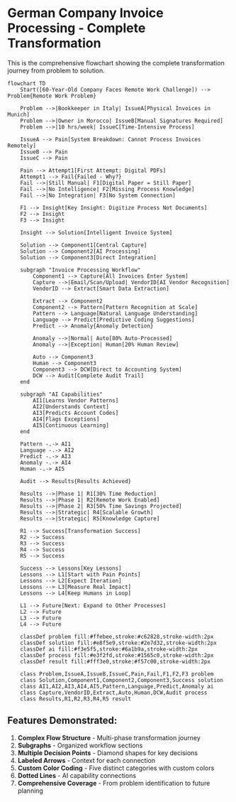# German Company Invoice Processing - Complete Transformation

This is the comprehensive flowchart showing the complete transformation journey from problem to solution.

```mermaid
flowchart TD
    Start([60-Year-Old Company Faces Remote Work Challenge]) --> Problem{Remote Work Problem}
    
    Problem -->|Bookkeeper in Italy| IssueA[Physical Invoices in Munich]
    Problem -->|Owner in Morocco| IssueB[Manual Signatures Required]
    Problem -->|10 hrs/week| IssueC[Time-Intensive Process]
    
    IssueA --> Pain[System Breakdown: Cannot Process Invoices Remotely]
    IssueB --> Pain
    IssueC --> Pain
    
    Pain --> Attempt1[First Attempt: Digital PDFs]
    Attempt1 --> Fail{Failed - Why?}
    Fail -->|Still Manual| F1[Digital Paper = Still Paper]
    Fail -->|No Intelligence| F2[Missing Process Knowledge]
    Fail -->|No Integration| F3[No System Connection]
    
    F1 --> Insight[Key Insight: Digitize Process Not Documents]
    F2 --> Insight
    F3 --> Insight
    
    Insight --> Solution[Intelligent Invoice System]
    
    Solution --> Component1[Central Capture]
    Solution --> Component2[AI Processing]
    Solution --> Component3[Direct Integration]
    
    subgraph "Invoice Processing Workflow"
        Component1 --> Capture[All Invoices Enter System]
        Capture -->|Email/Scan/Upload| VendorID[AI Vendor Recognition]
        VendorID --> Extract[Smart Data Extraction]
        
        Extract --> Component2
        Component2 --> Pattern[Pattern Recognition at Scale]
        Pattern --> Language[Natural Language Understanding]
        Language --> Predict[Predictive Coding Suggestions]
        Predict --> Anomaly{Anomaly Detection}
        
        Anomaly -->|Normal| Auto[80% Auto-Processed]
        Anomaly -->|Exception| Human[20% Human Review]
        
        Auto --> Component3
        Human --> Component3
        Component3 --> DCW[Direct to Accounting System]
        DCW --> Audit[Complete Audit Trail]
    end
    
    subgraph "AI Capabilities"
        AI1[Learns Vendor Patterns]
        AI2[Understands Context]
        AI3[Predicts Account Codes]
        AI4[Flags Exceptions]
        AI5[Continuous Learning]
    end
    
    Pattern -.-> AI1
    Language -.-> AI2
    Predict -.-> AI3
    Anomaly -.-> AI4
    Human -.-> AI5
    
    Audit --> Results{Results Achieved}
    
    Results -->|Phase 1| R1[30% Time Reduction]
    Results -->|Phase 1| R2[Remote Work Enabled]
    Results -->|Phase 2| R3[50% Time Savings Projected]
    Results -->|Strategic| R4[Scalable Growth]
    Results -->|Strategic| R5[Knowledge Capture]
    
    R1 --> Success[Transformation Success]
    R2 --> Success
    R3 --> Success
    R4 --> Success
    R5 --> Success
    
    Success --> Lessons[Key Lessons]
    Lessons --> L1[Start with Pain Points]
    Lessons --> L2[Expect Iteration]
    Lessons --> L3[Measure Real Impact]
    Lessons --> L4[Keep Humans in Loop]
    
    L1 --> Future[Next: Expand to Other Processes]
    L2 --> Future
    L3 --> Future
    L4 --> Future

    classDef problem fill:#ffebee,stroke:#c62828,stroke-width:2px
    classDef solution fill:#e8f5e9,stroke:#2e7d32,stroke-width:2px
    classDef ai fill:#f3e5f5,stroke:#6a1b9a,stroke-width:2px
    classDef process fill:#e3f2fd,stroke:#1565c0,stroke-width:2px
    classDef result fill:#fff3e0,stroke:#f57c00,stroke-width:2px
    
    class Problem,IssueA,IssueB,IssueC,Pain,Fail,F1,F2,F3 problem
    class Solution,Component1,Component2,Component3,Success solution
    class AI1,AI2,AI3,AI4,AI5,Pattern,Language,Predict,Anomaly ai
    class Capture,VendorID,Extract,Auto,Human,DCW,Audit process
    class Results,R1,R2,R3,R4,R5 result
```

## Features Demonstrated:

1. **Complex Flow Structure** - Multi-phase transformation journey
2. **Subgraphs** - Organized workflow sections
3. **Multiple Decision Points** - Diamond shapes for key decisions
4. **Labeled Arrows** - Context for each connection
5. **Custom Color Coding** - Five distinct categories with custom colors
6. **Dotted Lines** - AI capability connections
7. **Comprehensive Coverage** - From problem identification to future planning
